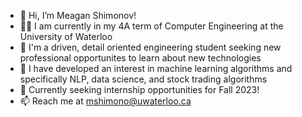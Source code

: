 - 👋 Hi, I’m Meagan Shimonov!
- 👩‍🎓 I am currently in my 4A term of Computer Engineering at the University of Waterloo
- 👀 I'm a driven, detail oriented engineering student seeking new professional opportunites to learn about new technologies
- 🌱 I have developed an interest in machine learning algorithms and specifically NLP, data science, and stock trading algorithms
- 💞️ Currently seeking internship opportunities for Fall 2023!
- 📫 Reach me at mshimono@uwaterloo.ca

<!---
MeaganShim/MeaganShim is a ✨ special ✨ repository because its `README.md` (this file) appears on your GitHub profile.
You can click the Preview link to take a look at your changes.
--->

